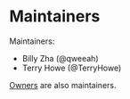 # Maintainers

Maintainers:
- Billy Zha (@qweeah)
- Terry Howe (@TerryHowe)

[Owners](Owners.md) are also maintainers.
